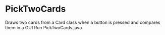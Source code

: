 # PickTwoCards
Draws two cards from a Card class when a button is pressed and compares them in a GUI
Run PickTwoCards.java
